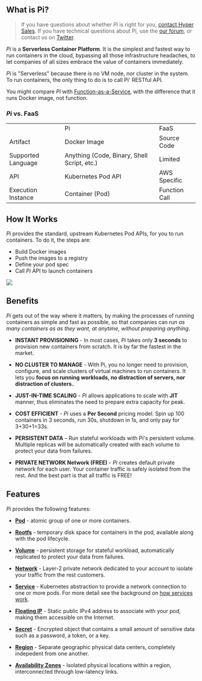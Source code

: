 What is Pi?
-----------------------------

> If you have questions about whether _Pi_ is right for you, [contact Hyper Sales](contact@hyper.sh). If you have technical questions about Pi, use the [our forum](https://forum.hyper.sh), or contact us on [Twitter](https://twitter.com/hyper_sh).

_Pi_ is a **Serverless Container Platform**. It is the simplest and fastest way to run containers in the cloud, bypassing all those infrastructure headaches, to let companies of all sizes embrace the value of containers immediately.

_Pi_ is "Serverless" because there is no VM node, nor cluster in the system. To run containers, the only thing to do is to call Pi' RESTful API. 

You might compare _Pi_ with [Function-as-a-Service](https://en.wikipedia.org/wiki/Function_as_a_service), with the difference that it runs Docker image, not function.

### _Pi_ vs. FaaS
<table class="table table-bordered table-striped table-condensed">
<tr>
<td></td><td>Pi</td><td>FaaS</td>
</tr>
<tr>
<td>Artifact</td><td>Docker Image</td><td>Source Code</td>
</tr>
<tr>
<td>Supported Language</td><td>Anything (Code, Binary, Shell Script, etc.)</td><td>Limited</td>
</tr>
<td>API</td><td>Kubernetes Pod API</td><td>AWS Specific</td>
</tr>
<td>Execution Instance</td><td>Container (Pod)</td><td>Function Call</td>
</tr>
</table>

How It Works
-----------------------------
_Pi_ provides the standard, upstream Kubernetes Pod APIs, for you to run containers. To do it, the steps are:

- Build Docker images
- Push the images to a registry
- Define your pod spec
- Call _Pi_ API to launch containers

![](https://trello-attachments.s3.amazonaws.com/5700ea0da7030dcf7485ed70/5a925f6876dffe63a7833232/f23ca2bf403b51b9937558ce831ec357/image.png)

Benefits
-----------------------------

_Pi_ gets out of the way where it matters, by making the processes of running containers as simple and fast as possible, so that companies can _run as many containers as as they want, at anytime, without preparing anything_.

- **INSTANT PROVISIONING** - In most cases, _Pi_ takes only **3 seconds** to provision new containers from scratch. It is by far the fastest in the market.

- **NO CLUSTER TO MANAGE** - With Pi, you no longer need to provision, configure, and scale clusters of virtual machines to run containers. It lets you **focus on running workloads, no distraction of servers, nor distraction of clusters.**.

- **JUST-IN-TIME SCALING** - _Pi_ allows applications to scale with **JIT** manner, thus eliminates the need to prepare extra capacity for peak.

- **COST EFFICIENT** - _Pi_ uses a **Per Second** pricing model. Spin up 100 containers in 3 seconds, run 30s, shutdown in 1s, and only pay for 3+30+1=33s.

- **PERSISTENT DATA** – Run stateful workloads with Pi's persistent volume. Multiple replicas will be automatically created with each volume to protect your data from failures.

- **PRIVATE NETWORK Network (FREE)** - _Pi_ creates default private network for each user. Your container traffic is safely isolated from the rest. And the best part is that all traffic is FREE!

Features
----------------------

_Pi_ provides the following features:

- [**Pod**](../Feature/pod.md) - atomic group of one or more containers.

- [**Rootfs**](../Feature/rootfs.md) - temporary disk space for containers in the pod, available along with the pod lifecycle. 
    
- [**Volume**](../Feature/volume.md) - persistent storage for stateful workload, automatically replicated to protect your data from failures.

- [**Network**](../Feature/network.md) - Layer-2 private network dedicated to your account to isolate your traffic from the rest customers.

- [**Service**](../Feature/service.md) - Kubernetes abstraction to provide a network connection to one or more pods. For more detail see the background on [how services work](http://kubernetes.io/docs/user-guide/services).

- [**Floating IP**](../Feature/fip.md) - Static public IPv4 address to associate with your pod, making them accessible on the Internet.

- [**Secret**](../Feature/secret.md) - Encrypted object that contains a small amount of sensitive data such as a password, a token, or a key.

- [**Region**](../Feature/region.md) - Separate geographic physical data centers, completely indepedent from one another.

- [**Availability Zones**](../Feature/region.md) - Isolated physical locations within a region, interconnected through low-latency links.
